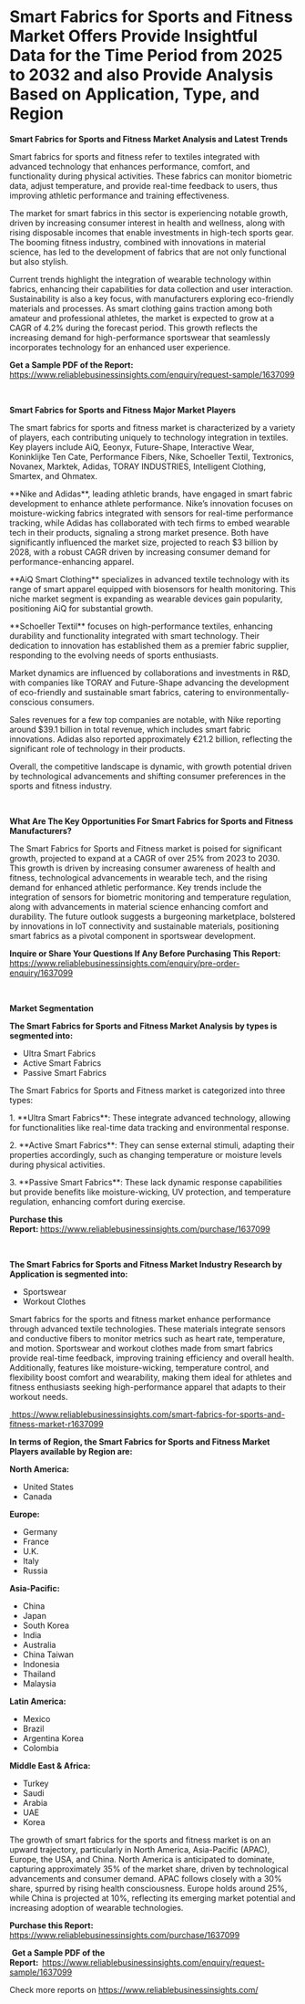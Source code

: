 <p><h1>Smart Fabrics for Sports and Fitness Market Offers Provide Insightful Data for the Time Period from 2025 to 2032 and also Provide Analysis Based on Application, Type, and Region</h1></p><p><strong>Smart Fabrics for Sports and Fitness Market Analysis and Latest Trends</strong></p>
<p><p>Smart fabrics for sports and fitness refer to textiles integrated with advanced technology that enhances performance, comfort, and functionality during physical activities. These fabrics can monitor biometric data, adjust temperature, and provide real-time feedback to users, thus improving athletic performance and training effectiveness.</p><p>The market for smart fabrics in this sector is experiencing notable growth, driven by increasing consumer interest in health and wellness, along with rising disposable incomes that enable investments in high-tech sports gear. The booming fitness industry, combined with innovations in material science, has led to the development of fabrics that are not only functional but also stylish.</p><p>Current trends highlight the integration of wearable technology within fabrics, enhancing their capabilities for data collection and user interaction. Sustainability is also a key focus, with manufacturers exploring eco-friendly materials and processes. As smart clothing gains traction among both amateur and professional athletes, the market is expected to grow at a CAGR of 4.2% during the forecast period. This growth reflects the increasing demand for high-performance sportswear that seamlessly incorporates technology for an enhanced user experience.</p></p>
<p><strong>Get a Sample PDF of the Report:&nbsp;</strong> <a href="https://www.reliablebusinessinsights.com/enquiry/request-sample/1637099?utm_campaign=3362&utm_medium=2&utm_source=Github&utm_content=ia&utm_term=23032025&utm_id=smart-fabrics-for-sports-and-fitness">https://www.reliablebusinessinsights.com/enquiry/request-sample/1637099</a></p>
<p>&nbsp;</p>
<p><strong>Smart Fabrics for Sports and Fitness Major Market Players</strong></p>
<p><p>The smart fabrics for sports and fitness market is characterized by a variety of players, each contributing uniquely to technology integration in textiles. Key players include AiQ, Eeonyx, Future-Shape, Interactive Wear, Koninklijke Ten Cate, Performance Fibers, Nike, Schoeller Textil, Textronics, Novanex, Marktek, Adidas, TORAY INDUSTRIES, Intelligent Clothing, Smartex, and Ohmatex.</p><p>**Nike and Adidas**, leading athletic brands, have engaged in smart fabric development to enhance athlete performance. Nike’s innovation focuses on moisture-wicking fabrics integrated with sensors for real-time performance tracking, while Adidas has collaborated with tech firms to embed wearable tech in their products, signaling a strong market presence. Both have significantly influenced the market size, projected to reach $3 billion by 2028, with a robust CAGR driven by increasing consumer demand for performance-enhancing apparel.</p><p>**AiQ Smart Clothing** specializes in advanced textile technology with its range of smart apparel equipped with biosensors for health monitoring. This niche market segment is expanding as wearable devices gain popularity, positioning AiQ for substantial growth.</p><p>**Schoeller Textil** focuses on high-performance textiles, enhancing durability and functionality integrated with smart technology. Their dedication to innovation has established them as a premier fabric supplier, responding to the evolving needs of sports enthusiasts.</p><p>Market dynamics are influenced by collaborations and investments in R&D, with companies like TORAY and Future-Shape advancing the development of eco-friendly and sustainable smart fabrics, catering to environmentally-conscious consumers.</p><p>Sales revenues for a few top companies are notable, with Nike reporting around $39.1 billion in total revenue, which includes smart fabric innovations. Adidas also reported approximately €21.2 billion, reflecting the significant role of technology in their products.</p><p>Overall, the competitive landscape is dynamic, with growth potential driven by technological advancements and shifting consumer preferences in the sports and fitness industry.</p></p>
<p>&nbsp;</p>
<p><strong>What Are The Key Opportunities For Smart Fabrics for Sports and Fitness Manufacturers?</strong></p>
<p><p>The Smart Fabrics for Sports and Fitness market is poised for significant growth, projected to expand at a CAGR of over 25% from 2023 to 2030. This growth is driven by increasing consumer awareness of health and fitness, technological advancements in wearable tech, and the rising demand for enhanced athletic performance. Key trends include the integration of sensors for biometric monitoring and temperature regulation, along with advancements in material science enhancing comfort and durability. The future outlook suggests a burgeoning marketplace, bolstered by innovations in IoT connectivity and sustainable materials, positioning smart fabrics as a pivotal component in sportswear development.</p></p>
<p><strong>Inquire or Share Your Questions If Any Before Purchasing This Report:</strong> <a href="https://www.reliablebusinessinsights.com/enquiry/pre-order-enquiry/1637099?utm_campaign=3362&utm_medium=2&utm_source=Github&utm_content=ia&utm_term=23032025&utm_id=smart-fabrics-for-sports-and-fitness">https://www.reliablebusinessinsights.com/enquiry/pre-order-enquiry/1637099</a></p>
<p>&nbsp;</p>
<p><strong>Market Segmentation</strong></p>
<p><strong>The Smart Fabrics for Sports and Fitness Market Analysis by types is segmented into:</strong></p>
<p><ul><li>Ultra Smart Fabrics</li><li>Active Smart Fabrics</li><li>Passive Smart Fabrics</li></ul></p>
<p><p>The Smart Fabrics for Sports and Fitness market is categorized into three types: </p><p>1. **Ultra Smart Fabrics**: These integrate advanced technology, allowing for functionalities like real-time data tracking and environmental response. </p><p>2. **Active Smart Fabrics**: They can sense external stimuli, adapting their properties accordingly, such as changing temperature or moisture levels during physical activities. </p><p>3. **Passive Smart Fabrics**: These lack dynamic response capabilities but provide benefits like moisture-wicking, UV protection, and temperature regulation, enhancing comfort during exercise.</p></p>
<p><strong>Purchase this Report:&nbsp;</strong><a href="https://www.reliablebusinessinsights.com/purchase/1637099?utm_campaign=3362&utm_medium=2&utm_source=Github&utm_content=ia&utm_term=23032025&utm_id=smart-fabrics-for-sports-and-fitness">https://www.reliablebusinessinsights.com/purchase/1637099</a></p>
<p>&nbsp;</p>
<p><strong>The Smart Fabrics for Sports and Fitness Market Industry Research by Application is segmented into:</strong></p>
<p><ul><li>Sportswear</li><li>Workout Clothes</li></ul></p>
<p><p>Smart fabrics for the sports and fitness market enhance performance through advanced textile technologies. These materials integrate sensors and conductive fibers to monitor metrics such as heart rate, temperature, and motion. Sportswear and workout clothes made from smart fabrics provide real-time feedback, improving training efficiency and overall health. Additionally, features like moisture-wicking, temperature control, and flexibility boost comfort and wearability, making them ideal for athletes and fitness enthusiasts seeking high-performance apparel that adapts to their workout needs.</p></p>
<p><a href="https://www.reliablebusinessinsights.com/smart-fabrics-for-sports-and-fitness-market-r1637099?utm_campaign=3362&utm_medium=2&utm_source=Github&utm_content=ia&utm_term=23032025&utm_id=smart-fabrics-for-sports-and-fitness">&nbsp;https://www.reliablebusinessinsights.com/smart-fabrics-for-sports-and-fitness-market-r1637099</a></p>
<p><strong>In terms of Region, the Smart Fabrics for Sports and Fitness Market Players available by Region are:</strong></p>
<p>
    <p> <strong> North America: </strong>
        <ul>
            <li>United States</li>
            <li>Canada</li>
        </ul>
        </p> 
    <p> <strong> Europe: </strong>
        <ul>
            <li>Germany</li>
            <li>France</li>
            <li>U.K.</li>
            <li>Italy</li>
            <li>Russia</li>
        </ul>
        </p> 
    <p> <strong> Asia-Pacific: </strong>
        <ul>
            <li>China</li>
            <li>Japan</li>
            <li>South Korea</li>
            <li>India</li>
            <li>Australia</li>
            <li>China Taiwan</li>
            <li>Indonesia</li>
            <li>Thailand</li>
            <li>Malaysia</li>
        </ul>
        </p> 
    <p> <strong> Latin America: </strong>
        <ul>
            <li>Mexico</li>
            <li>Brazil</li>
            <li>Argentina Korea</li>
            <li>Colombia</li>
        </ul>
        </p> 
    <p> <strong> Middle East & Africa: </strong>
        <ul>
            <li>Turkey</li>
            <li>Saudi</li>
            <li>Arabia</li>
            <li>UAE</li>
            <li>Korea</li>
        </ul>
    </p>
    </p>
<p><p>The growth of smart fabrics for the sports and fitness market is on an upward trajectory, particularly in North America, Asia-Pacific (APAC), Europe, the USA, and China. North America is anticipated to dominate, capturing approximately 35% of the market share, driven by technological advancements and consumer demand. APAC follows closely with a 30% share, spurred by rising health consciousness. Europe holds around 25%, while China is projected at 10%, reflecting its emerging market potential and increasing adoption of wearable technologies.</p></p>
<p><strong>Purchase this Report: </strong><a href="https://www.reliablebusinessinsights.com/purchase/1637099?utm_campaign=3362&utm_medium=2&utm_source=Github&utm_content=ia&utm_term=23032025&utm_id=smart-fabrics-for-sports-and-fitness">https://www.reliablebusinessinsights.com/purchase/1637099</a></p>
<p>&nbsp;<strong>Get a Sample PDF of the Report:&nbsp;&nbsp;</strong><a href="https://www.reliablebusinessinsights.com/enquiry/request-sample/1637099?utm_campaign=3362&utm_medium=2&utm_source=Github&utm_content=ia&utm_term=23032025&utm_id=smart-fabrics-for-sports-and-fitness">https://www.reliablebusinessinsights.com/enquiry/request-sample/1637099</a></p>
<p><strong></strong></p>
<p>Check more reports on <a href="https://www.reliablebusinessinsights.com/?utm_campaign=3362&utm_medium=2&utm_source=Github&utm_content=ia&utm_term=23032025&utm_id=smart-fabrics-for-sports-and-fitness">https://www.reliablebusinessinsights.com/</a></p>